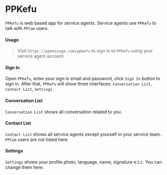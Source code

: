 # PPKefu

`PPKefu` is web based app for service agents. Service agents use `PPKefu` to talk with `PPCom` users. 

#### Usage

> Visit `https://ppmessage.com/ppkefu` to sign in to `PPKefu` using your service agent account.
    
#### Sign In

Open `PPKefu`, enter your sign in email and password, click `Sign In` button to sign in. After that, `PPKefu` will show three interfaces: `Conversation List`, `Contact List`, `Settings`.

#### Conversation List

`Conversation List` shows all conversation related to you.

#### Contact List
`Contact List` shows all service agents except yourself in your service team. `PPCom` users are not listed here.

#### Settings
`Settings` shows your profile photo, language, name, signature e.t.c. You can change them here.
